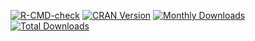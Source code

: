 [![R-CMD-check](https://github.com/jinghuazhao/R/gap/workflows/R-CMD-check/badge.svg)](https://github.com/jinghuazhao/R/gap/actions)
[![CRAN Version](http://www.r-pkg.org/badges/version/gap)](https://cran.r-project.org/package=gap)
[![Monthly Downloads](http://cranlogs.r-pkg.org/badges/gap)](http://cranlogs.r-pkg.org/badges/gap)
[![Total Downloads](http://cranlogs.r-pkg.org/badges/grand-total/gap)](http://cranlogs.r-pkg.org/badges/grand-total/gap)
